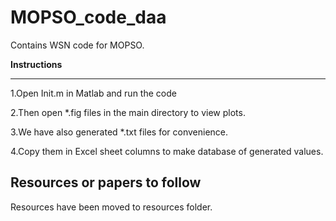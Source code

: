 # MOPSO_code_daa
Contains WSN code for MOPSO.

<b>Instructions</b>
<hr>

1.Open Init.m in Matlab and run the code

2.Then open *.fig files in the main directory to view plots.

3.We have also generated *.txt files for convenience.

4.Copy them in Excel sheet columns to make database of generated values.

<h2>Resources or papers to follow</h2>

Resources have been moved to resources folder.
